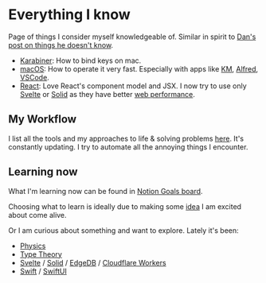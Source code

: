 # Everything I know

Page of things I consider myself knowledgeable of. Similar in spirit to [Dan's post on things he doesn't know](https://overreacted.io/things-i-dont-know-as-of-2018/).

- [Karabiner](../macOS/apps/karabiner/karabiner.md): How to bind keys on mac.
- [macOS](../macOS/macOS.md): How to operate it very fast. Especially with apps like [KM](../macOS/apps/keyboard-maestro/keyboard-maestro.md), [Alfred](../macOS/apps/alfred/alfred.md), [VSCode](../text-editors/vs-code/vs-code.md).
- [React](../programming-languages/javascript/js-libraries/react/react.md): Love React's component model and JSX. I now try to use only [Svelte](../programming-languages/javascript/js-libraries/svelte.md) or [Solid](../programming-languages/javascript/js-libraries/solid.md) as they have better [web performance](../web/web-performance.md).

## My Workflow

I list all the tools and my approaches to life & solving problems [here](my-workflow.md). It's constantly updating. I try to automate all the annoying things I encounter.

## Learning now

What I'm learning now can be found in [Notion Goals board](https://www.notion.so/e462537d8f3d40c095ea67091ca91f45?v=1006717e984a4243b198bcad5bf05198).

Choosing what to learn is ideally due to making some [idea](ideas/ideas.md) I am excited about come alive.

Or I am curious about something and want to explore. Lately it's been:

- [Physics](../physics/physics.md)
- [Type Theory](../math/type-theory/type-theory.md)
- [Svelte](../programming-languages/javascript/js-libraries/svelte.md) / [Solid](../programming-languages/javascript/js-libraries/solid.md) / [EdgeDB](../databases/edgedb.md) / [Cloudflare Workers](../cloud-computing/serverless-computing/cloudflare-workers.md)
- [Swift](../programming-languages/swift/swift.md) / [SwiftUI](../programming-languages/swift/swift-libraries/swiftui.md)
